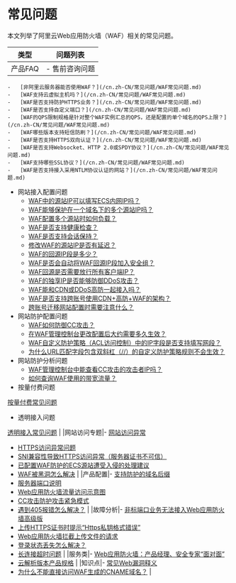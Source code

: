 # 常见问题

本文列举了阿里云Web应用防火墙（WAF）相关的常见问题。

|类型|问题列表|
|--|----|
|产品FAQ|-   售前咨询问题
    -   [非阿里云服务器能否使用WAF？](/cn.zh-CN/常见问题/WAF常见问题.md)
    -   [WAF支持云虚拟主机吗？](/cn.zh-CN/常见问题/WAF常见问题.md)
    -   [WAF是否支持防护HTTPS业务？](/cn.zh-CN/常见问题/WAF常见问题.md)
    -   [WAF是否支持自定义端口？](/cn.zh-CN/常见问题/WAF常见问题.md)
    -   [WAF的QPS限制规格是针对整个WAF实例汇总的QPS，还是配置的单个域名的QPS上限？](/cn.zh-CN/常见问题/WAF常见问题.md)
    -   [WAF哪些版本支持短信防刷？](/cn.zh-CN/常见问题/WAF常见问题.md)
    -   [WAF是否支持HTTPS双向认证？](/cn.zh-CN/常见问题/WAF常见问题.md)
    -   [WAF是否支持Websocket、HTTP 2.0或SPDY协议？](/cn.zh-CN/常见问题/WAF常见问题.md)
    -   [WAF支持哪些SSL协议？](/cn.zh-CN/常见问题/WAF常见问题.md)
    -   [WAF是否支持接入采用NTLM协议认证的网站？](/cn.zh-CN/常见问题/WAF常见问题.md)
-   网站接入配置问题
    -   [WAF中的源站IP可以填写ECS内网IP吗？](/cn.zh-CN/常见问题/WAF常见问题.md)
    -   [WAF能够保护在一个域名下的多个源站IP吗？](/cn.zh-CN/常见问题/WAF常见问题.md)
    -   [WAF配置多个源站时如何负载？](/cn.zh-CN/常见问题/WAF常见问题.md)
    -   [WAF是否支持健康检查？](/cn.zh-CN/常见问题/WAF常见问题.md)
    -   [WAF是否支持会话保持？](/cn.zh-CN/常见问题/WAF常见问题.md)
    -   [修改WAF的源站IP是否有延迟？](/cn.zh-CN/常见问题/WAF常见问题.md)
    -   [WAF的回源IP段是多少？](/cn.zh-CN/常见问题/WAF常见问题.md)
    -   [WAF是否会自动将WAF回源IP段加入安全组？](/cn.zh-CN/常见问题/WAF常见问题.md)
    -   [WAF回源是否需要放行所有客户端IP？](/cn.zh-CN/常见问题/WAF常见问题.md)
    -   [WAF的独享IP是否能够防御DDoS攻击？](/cn.zh-CN/常见问题/WAF常见问题.md)
    -   [WAF能和CDN或DDoS高防一起接入吗？](/cn.zh-CN/常见问题/WAF常见问题.md)
    -   [WAF是否支持跨账号使用CDN+高防+WAF的架构？](/cn.zh-CN/常见问题/WAF常见问题.md)
    -   [跨账号迁移网站配置时需要注意什么？](/cn.zh-CN/常见问题/WAF常见问题.md)
-   网站防护配置问题
    -   [WAF如何防御CC攻击？](/cn.zh-CN/常见问题/WAF常见问题.md)
    -   [在WAF管理控制台更改配置后大约需要多久生效？](/cn.zh-CN/常见问题/WAF常见问题.md)
    -   [WAF自定义防护策略（ACL访问控制）中的IP字段是否支持填写网段？](/cn.zh-CN/常见问题/WAF常见问题.md)
    -   [为什么URL匹配字段包含双斜杠（//）的自定义防护策略规则不会生效？](/cn.zh-CN/常见问题/WAF常见问题.md)
-   网站防护分析问题
    -   [WAF管理控制台中能查看CC攻击的攻击者IP吗？](/cn.zh-CN/常见问题/WAF常见问题.md)
    -   [如何查询WAF使用的带宽流量？](/cn.zh-CN/常见问题/WAF常见问题.md)
-   按量付费问题

[按量付费常见问题](/cn.zh-CN/常见问题/按量付费常见问题.md)

-   透明接入问题

[透明接入常见问题](/cn.zh-CN/接入WAF/透明接入常见问题.md) |
|网站访问专题|-   [网站访问异常](/cn.zh-CN/常见问题/网站访问异常.md)
-   [HTTPS访问异常问题](/cn.zh-CN/常见问题/HTTPS访问异常问题.md)
-   [SNI兼容性导致HTTPS访问异常（服务器证书不可信）](/cn.zh-CN/常见问题/SNI兼容性导致HTTPS访问异常（服务器证书不可信）.md)
-   [已配置WAF防护的ECS源站遭受入侵的处理建议](/cn.zh-CN/常见问题/已配置WAF防护的ECS源站遭受入侵的处理建议.md)
-   [WAF被黑洞怎么解决](/cn.zh-CN/常见问题/WAF被黑洞怎么解决.md) |
|产品配置|-   [支持防护的域名后缀](/cn.zh-CN/常见问题/支持防护的域名后缀.md)
-   [服务器端口说明](/cn.zh-CN/常见问题/服务器端口说明.md)
-   [Web应用防火墙流量访问示意图](/cn.zh-CN/常见问题/Web应用防火墙流量访问示意图.md)
-   [CC攻击防护攻击紧急模式](/cn.zh-CN/常见问题/CC攻击防护攻击紧急模式.md)
-   [遇到405报错怎么解决？](/cn.zh-CN/常见问题/遇到405报错怎么解决？.md) |
|故障分析|-   [非标端口业务无法接入Web应用防火墙高级版](/cn.zh-CN/常见问题/非标端口业务无法接入Web应用防火墙高级版.md)
-   [上传HTTPS证书时提示“Https私钥格式错误”](/cn.zh-CN/常见问题/上传HTTPS证书时提示“Https私钥格式错误”.md)
-   [Web应用防火墙拦截上传文件的请求](/cn.zh-CN/常见问题/Web应用防火墙拦截上传文件的请求.md)
-   [登录状态丢失怎么解决？](/cn.zh-CN/常见问题/登录状态丢失怎么解决？.md)
-   [长连接超时问题](/cn.zh-CN/常见问题/长连接超时问题.md) |
|服务类|-   [Web应用防火墙：产品经理、安全专家“面对面”](/cn.zh-CN/常见问题/Web应用防火墙：产品经理、安全专家“面对面”.md)
-   [云解析版本产品规格](/cn.zh-CN/常见问题/云解析版本产品规格.md) |
|知识点|-   [常见Web漏洞释义](/cn.zh-CN/常见问题/常见Web漏洞释义.md)
-   [为什么不能直接访问WAF生成的CNAME域名？](/cn.zh-CN/常见问题/为什么不能直接访问WAF生成的CNAME域名？.md) |


